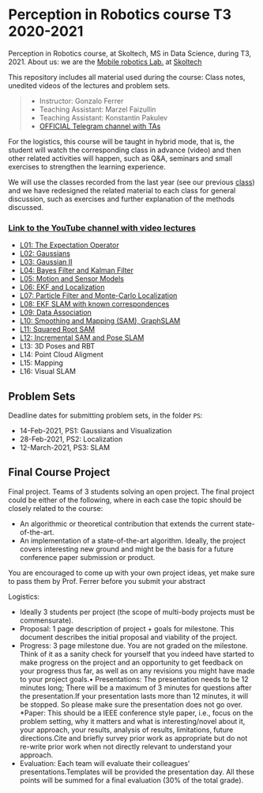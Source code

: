 # Perception in Robotics course T3 2020-2021
Perception in Robotics course, at Skoltech, MS in Data Science, during T3, 2021.
About us: we are the [Mobile robotics Lab.](https://sites.skoltech.ru/mobilerobotics/) at [Skoltech](https://www.skoltech.ru/en)

This repository includes all material used during the course: Class notes, unedited videos of the lectures and problem sets.

> * Instructor: Gonzalo Ferrer
> * Teaching Assistant: Marzel Faizullin
> * Teaching Assistant: Konstantin Pakulev
> * [OFFICIAL Telegram channel with TAs](https://t.me/perc_rob_20_21)

For the logistics, this course will be taught in hybrid mode, that is, the student will watch the corresponding class in advance (video) and then other related activities will happen, such as Q&A, seminars and small exercises to strengthen the learning experience.

We will use the classes recorded from the last year (see our previous [class](https://github.com/MobileRoboticsSkoltech/Skoltech-Perception-in-Robotics-T3-2019-2020)) and we have redesigned the related material to each class for general discussion, such as exercises and further explanation of the methods discussed.


### [Link to the YouTube channel with video lectures](https://www.youtube.com/playlist?list=PLRXYrdEUvBoBCjYdmuDqohvSTJIPPrBUT)

 * [L01: The Expectation Operator](https://www.youtube.com/watch?v=0y63AnAhD8k&list=PLRXYrdEUvBoBCjYdmuDqohvSTJIPPrBUT&index=1)
 * [L02: Gaussians](https://www.youtube.com/watch?v=ja7VCtiyKps&list=PLRXYrdEUvBoBCjYdmuDqohvSTJIPPrBUT&index=2)
 * [L03: Gaussian II](https://www.youtube.com/watch?v=3XvHDKRzAs8&list=PLRXYrdEUvBoBCjYdmuDqohvSTJIPPrBUT&index=3)
 * [L04: Bayes Filter and Kalman Filter](https://www.youtube.com/watch?v=9ckoViG3pYE&list=PLRXYrdEUvBoBCjYdmuDqohvSTJIPPrBUT&index=4)
 * [L05: Motion and Sensor Models](https://www.youtube.com/watch?v=vd5n0Q27eVg&list=PLRXYrdEUvBoBCjYdmuDqohvSTJIPPrBUT&index=5)
 * [L06: EKF and Localization](https://www.youtube.com/watch?v=2Idz_08NYKc&list=PLRXYrdEUvBoBCjYdmuDqohvSTJIPPrBUT&index=6)
 * [L07: Particle Filter and Monte-Carlo Localization](https://www.youtube.com/watch?v=KBoSaTghjeg&list=PLRXYrdEUvBoBCjYdmuDqohvSTJIPPrBUT&index=7)
 * [L08: EKF SLAM with known correspondences](https://www.youtube.com/watch?v=w7XaxW-dIbI&list=PLRXYrdEUvBoBCjYdmuDqohvSTJIPPrBUT&index=8)
 * [L09: Data Association](https://www.youtube.com/watch?v=wHRvTW6NJEs&list=PLRXYrdEUvBoBCjYdmuDqohvSTJIPPrBUT&index=9)
 * [L10: Smoothing and Mapping (SAM), GraphSLAM](https://www.youtube.com/watch?v=q8_LQLLekWs&list=PLRXYrdEUvBoBCjYdmuDqohvSTJIPPrBUT&index=10)
 * [L11: Squared Root SAM](https://www.youtube.com/watch?v=7jGpjXLEID8&list=PLRXYrdEUvBoBCjYdmuDqohvSTJIPPrBUT&index=11)
 * [L12: Incremental SAM and Pose SLAM](https://www.youtube.com/watch?v=8xAnN6ae9Sk&list=PLRXYrdEUvBoBCjYdmuDqohvSTJIPPrBUT&index=12)
 * L13: 3D Poses and RBT
 * L14: Point Cloud Aligment
 * L15: Mapping
 * L16: Visual SLAM





## Problem Sets

Deadline dates for submitting problem sets, in the folder `PS`:

 * 14-Feb-2021, PS1: Gaussians and Visualization 
 * 28-Feb-2021, PS2: Localization
 * 12-March-2021, PS3: SLAM


## Final Course Project

Final project. Teams of 3 students solving an open project. The final project could be either of the following, where in each case the topic should be closely related to the course:

 * An algorithmic or theoretical contribution that extends the current state-of-the-art.
 * An implementation of a state-of-the-art algorithm. Ideally, the project covers interesting new ground and might be the basis for a future conference paper submission or product.
 
You are encouraged to come up with your own project ideas, yet make sure to pass them by Prof. Ferrer before you submit your abstract

Logistics:

 * Ideally 3 students per project (the scope of multi-body projects must be commensurate).
 * Proposal: 1 page description of project + goals for milestone. This document describes the initial proposal and viability of the project.
 * Progress: 3 page milestone due. You are not graded on the milestone. Think of it as a sanity check for yourself that you indeed have started to make progress on the project and an opportunity to get feedback on your progress thus far, as well as on any revisions you might have made to your project goals.• Presentations: The presentation needs to be 12 minutes long; There will be a maximum of 3 minutes for questions after the presentation.If your presentation lasts more than 12 minutes, it will be stopped. So please make sure the presentation does not go over.
 *Paper: This should be a IEEE conference style paper, i.e., focus on the problem setting, why it matters and what is interesting/novel about it, your approach, your results, analysis of results, limitations, future directions.Cite and briefly survey prior work as appropriate but do not re-write prior work when not directly relevant to understand your approach.
 * Evaluation: Each team will evaluate their colleagues’ presentations.Templates will be provided the presentation day. All these points will be summed for a final evaluation (30% of the total grade).

